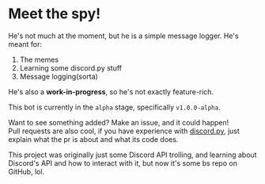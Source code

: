 # Meet the spy!

He's not much at the moment, but he is a simple message logger. He's meant for:

1. The memes
2. Learning some discord.py stuff
3. Message logging(sorta)

He's also a **work-in-progress**, so he's not exactly feature-rich.

This bot is currently in the `alpha` stage, specifically `v1.0.0-alpha`.

Want to see something added? Make an issue, and it could happen!  
Pull requests are also cool, if you have experience with [discord.py](https://github.com/rapptz/discord.py), just explain what the pr is about and what its code does.

This project was originally just some Discord API trolling, and learning about Discord's API and how to interact with it, but now it's some bs repo on GitHub, lol.


